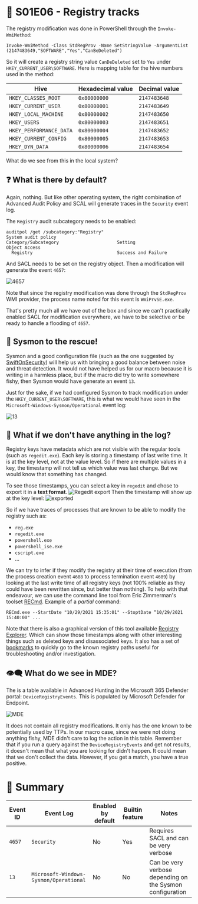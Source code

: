 ﻿# 🐾 S01E06 - Registry tracks

The registry modification was done in PowerShell through the `Invoke-WmiMethod`:
```
Invoke-WmiMethod -Class StdRegProv -Name SetStringValue -ArgumentList (2147483649,"SOFTWARE","Yes","CanBeDeleted")
```
So it will create a registry string value `CanDeDeleted` set to `Yes` under `HKEY_CURRENT_USER\SOFTWARE`. Here is mapping table for the hive numbers used in the method:

|Hive|Hexadecimal value|Decimal value|
|--|--|--|
|`HKEY_CLASSES_ROOT`|`0x80000000`|`2147483648`|
|`HKEY_CURRENT_USER`|`0x80000001`|`2147483649`|
|`HKEY_LOCAL_MACHINE`|`0x80000002`|`2147483650`|
|`HKEY_USERS`|`0x80000003`|`2147483651`|
|`HKEY_PERFORMANCE_DATA`|`0x80000004`|`2147483652`|
|`HKEY_CURRENT_CONFIG`|`0x80000005`|`2147483653`|
|`HKEY_DYN_DATA`|`0x80000006`|`2147483654`|

What do we see from this in the local system?

## ❓ What is there by default?

Again, nothing. But like other operating system, the right combination of Advanced Audit Policy and SCAL will generate traces in the `Security` event log. 

The `Registry` audit subcategory needs to be enabled:
```
auditpol /get /subcategory:"Registry"
System audit policy
Category/Subcategory                      Setting
Object Access
  Registry                                Success and Failure
```
And SACL needs to be set on the registry object. Then a modification will generate the event `4657`:

![4657](/Images/S01E06-01.png)

Note that since the registry modification was done through the `StdRegProv` WMI provider, the process name noted for this event is `WmiPrvSE.exe`. 

That's pretty much all we have out of the box and since we can't practically enabled SACL for modification everywhere, we have to be selective or be ready to handle a flooding of `4657`.

## 🙏 Sysmon to the rescue!

Sysmon and a good configuration file (such as the one suggested by [SwiftOnSecurity](https://github.com/SwiftOnSecurity/sysmon-config/blob/master/sysmonconfig-export.xml)) will help us with bringing a good balance between noise and threat detection. It would not have helped us for our macro because it is writing in a harmless place, but if the macro did try to write somewhere fishy, then Sysmon would have generate an event `13`.

Just for the sake, if we had configured Sysmon to track modification under the `HKEY_CURRENT_USER\SOFTWARE`, this is what we would have seen in the `Microsoft-Windows-Sysmon/Operational` event log:

![13](/Images/S01E06-02.png)

## 🙈 What if we don't have anything in the log?

Registry keys have metadata which are not visible with the regular tools (such as `regedit.exe`). Each key is storing a timestamp of last write time. It is at the key level, not at the value level. So if there are multiple values in a key, the timestamp will not tell us which value was last change. But we would know that something has changed.

To see those timestamps, you can select a key in `regedit` and chose to export it in a **text format**.
![Regedit export](/Images/S01E06-03.png)
Then the timestamp will show up at the key level:
![exported](/Images/S01E06-04.png)

So if we have traces of processes that are known to be able to modify the registry such as:
- `reg.exe`
- `regedit.exe`
- `powershell.exe`
- `powershell_ise.exe`
- `cscript.exe`
- ...

We can try to infer if they modify the registry at their time of execution (from the process creation event `4688` to process termination event `4689`) by looking at the last write time of all registry keys (not 100% reliable as they could have been rewritten since, but better than nothing).
To help with that endeavour, we can use the command line tool from Eric Zimmerman's toolset [RECmd](https://github.com/EricZimmerman/RECmd). Example of a *partial* command:
```
RECmd.exe --StartDate "10/29/2021 15:35:01" --StoptDate “10/29/2021 15:40:00" ...
```
Note that there is also a graphical version of this tool available [Registry Explorer](https://www.sans.org/tools/registry-explorer/). Which can show those timestamps along with other interesting things such as deleted keys and disassociated keys. It also has a set of [bookmarks](https://github.com/EricZimmerman/RegistryExplorerBookmarks) to quickly go to the known registry paths useful for troubleshooting and/or investigation.  

## 👁‍🗨 What do we see in MDE?

The is a table available in Advanced Hunting in the Microsoft 365 Defender portal: `DeviceRegistryEvents`. This is populated by Microsoft Defender for Endpoint.

![MDE](/Images/S01E06-05.png)

It does not contain all registry modifications. It only has the one known to be potentially used by TTPs. In our macro case, since we were not doing anything fishy, MDE didn't care to log the action in this table.
Remember that if you run a query against the `DeviceRegistryEvents` and get not results, it doesn't mean that what you are looking for didn't happen. It could mean that we don't collect the data. However, if you get a match, you have a true positive. 

# 📝 Summary

|Event ID|Event Log|Enabled by default|Builtin feature|Notes|
|--|--|--|--|--|
|`4657`|`Security`|No|Yes|Requires SACL and can be very verbose|
|`13`|`Microsoft-Windows-Sysmon/Operational`|No|No|Can be very verbose depending on the Sysmon configuration|